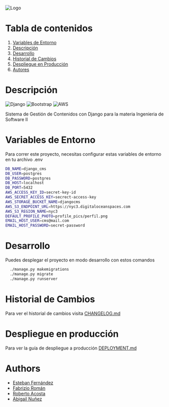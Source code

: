 ![Logo](https://media.licdn.com/dms/image/v2/D4D3DAQGkaNxZbj9YDQ/image-scale_191_1128/image-scale_191_1128/0/1682435019060/facultad_polit_cnica_una_cover?e=1725339600&v=beta&t=RvjnSps0ck_19iHZhgNCrd1L5VMayrtOftZ_7hC6Hlk)

# Tabla de contenidos
1. [ Variables de Entorno ](#variables-de-entorno)
1. [ Descripción ](#descripción)
2. [ Desarrollo ](#desarrollo)
3. [ Historial de Cambios ](#historial-de-cambios)
4. [ Despliegue en Producción ](#despliegue-en-producción)
5. [ Autores ](#authors)

# Descripción
![Django](https://img.shields.io/badge/django-000000?style=for-the-badge&logo=django&logoColor=white)
![Bootstrap](https://img.shields.io/badge/bootstrap-000000?style=for-the-badge&logo=bootstrap&logoColor=white)
![AWS](https://img.shields.io/badge/amazon-000000?style=for-the-badge&logo=amazon&logoColor=white)

Sistema de Gestión de Contenidos con Django para la materia Ingenieria de Software II

# Variables de Entorno

Para correr este proyecto, necesitas configurar estas variables de entorno en tu archivo .env

```bash
DB_NAME=django_cms
DB_USER=postgres
DB_PASSWORD=postgres
DB_HOST=localhost
DB_PORT=5432
AWS_ACCESS_KEY_ID=secret-key-id
AWS_SECRET_ACCESS_KEY=secrect-access-key
AWS_STORAGE_BUCKET_NAME=djangocms
AWS_S3_ENDPOINT_URL=https://nyc3.digitaloceanspaces.com
AWS_S3_REGION_NAME=nyc3
DEFAULT_PROFILE_PHOTO=profile_pics/perfil.png
EMAIL_HOST_USER=cms@mail.com
EMAIL_HOST_PASSWORD=secret-password
```

# Desarrollo

Puedes desplegar el proyecto en modo desarrollo con estos comandos

```bash
  ./manage.py makemigrations
  ./manage.py migrate
  ./manage.py runserver
```

# Historial de Cambios

Para ver el historial de cambios visita [CHANGELOG.md](https://github.com/estebanfern/django_cms/tree/main/CHANGELOG.md)

# Despliegue en producción

Para ver la guía de despliegue a producción [DEPLOYMENT.md](https://github.com/estebanfern/django_cms/tree/main/DEPLOYMENT.md)


# Authors

- [Esteban Fernández](https://www.github.com/estebanfern)
- [Fabrizio Román](https://www.github.com/fabri10roman)
- [Roberto Acosta](https://www.github.com/robertodayudis)
- [Abigail Nuñez](https://www.github.com/Abinues)
